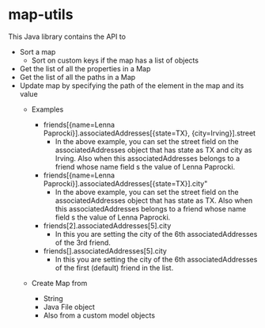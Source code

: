 # map-utils
This Java library contains the API to 

* Sort a map
	* Sort on custom keys if the map has a list of objects
* Get the list of all the properties in a Map
* Get the list of all the paths in a Map
* Update map by specifying the path of the element in the map and its value
	* Examples
		* friends[{name=Lenna Paprocki}].associatedAddresses[{state=TX}, {city=Irving}].street
			* In the above example, you can set the street field on the associatedAddresses object that has state as TX and city as Irving. Also when this associatedAddresses belongs to a friend whose name field s the value of Lenna Paprocki.
		* friends[{name=Lenna Paprocki}].associatedAddresses[{state=TX}].city"
			* In the above example, you can set the street field on the associatedAddresses object that has state as TX. Also when this associatedAddresses belongs to a friend whose name field s the value of Lenna Paprocki.
		* friends[2].associatedAddresses[5].city
			* In this you are setting the city of the 6th associatedAddresses of the 3rd friend.
		* friends[].associatedAddresses[5].city
			* In this you are setting the city of the 6th associatedAddresses of the first (default) friend in the list.
			
	* Create Map from 
		* String
		* Java File object
		* Also from a custom model objects
